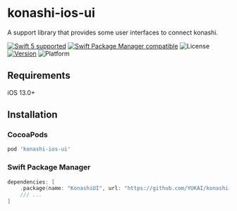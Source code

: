# konashi-ios-ui

A support library that provides some user interfaces to connect konashi.

[![Swift 5 supported](https://img.shields.io/badge/Swift-5.7-orange.svg)](https://github.com/apple/swift)
[![Swift Package Manager compatible](https://img.shields.io/badge/Swift_Package_Manager-compatible-orange)](https://swift.org/package-manager/)
![License](https://img.shields.io/cocoapods/l/konashi-ios-ui.svg?style=flat)
[![Version](https://img.shields.io/cocoapods/v/konashi-ios-ui.svg)](https://cocoapods.org/pods/konashi-ios-ui)
![Platform](https://img.shields.io/cocoapods/p/konashi-ios-ui.svg?style=flat)

## Requirements

iOS 13.0+

## Installation

### CocoaPods

```ruby
pod 'konashi-ios-ui'
```

### Swift Package Manager

```swift
dependencies: [
    .package(name: "KonashiUI", url: "https://github.com/YUKAI/konashi-ios-ui.git", from: "1.0.0"),
    /// ...
]
```
